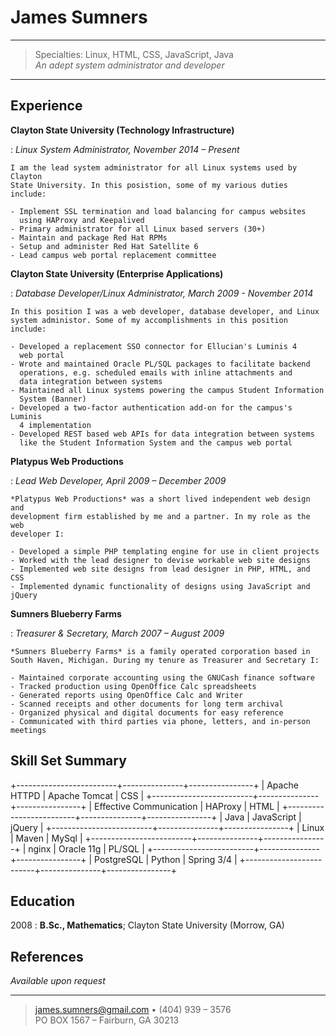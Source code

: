 James Sumners
=============

----

> Specialties: Linux, HTML, CSS, JavaScript, Java\
> *An adept system administrator and developer*

----

Experience
----------

**Clayton State University (Technology Infrastructure)**

:   *Linux System Administrator, November 2014 – Present*

    I am the lead system administrator for all Linux systems used by Clayton
    State University. In this posistion, some of my various duties include:

    - Implement SSL termination and load balancing for campus websites
      using HAProxy and Keepalived
    - Primary administrator for all Linux based servers (30+)
    - Maintain and package Red Hat RPMs
    - Setup and administer Red Hat Satellite 6
    - Lead campus web portal replacement committee

**Clayton State University (Enterprise Applications)**

:   *Database Developer/Linux Administrator, March 2009 - November 2014*

    In this position I was a web developer, database developer, and Linux
    system administor. Some of my accomplishments in this position include:

    - Developed a replacement SSO connector for Ellucian's Luminis 4
      web portal
    - Wrote and maintained Oracle PL/SQL packages to facilitate backend
      operations, e.g. scheduled emails with inline attachments and
      data integration between systems
    - Maintained all Linux systems powering the campus Student Information
      System (Banner)
    - Developed a two-factor authentication add-on for the campus's Luminis
      4 implementation
    - Developed REST based web APIs for data integration between systems
      like the Student Information System and the campus web portal

**Platypus Web Productions**

:   *Lead Web Developer, April 2009 – December 2009*

    *Platypus Web Productions* was a short lived independent web design and
    development firm established by me and a partner. In my role as the web
    developer I:

    - Developed a simple PHP templating engine for use in client projects
    - Worked with the lead designer to devise workable web site designs
    - Implemented web site designs from lead designer in PHP, HTML, and CSS
    - Implemented dynamic functionality of designs using JavaScript and jQuery

**Sumners Blueberry Farms**

:   *Treasurer & Secretary, March 2007 – August 2009*

    *Sumners Blueberry Farms* is a family operated corporation based in
    South Haven, Michigan. During my tenure as Treasurer and Secretary I:

    - Maintained corporate accounting using the GNUCash finance software
    - Tracked production using OpenOffice Calc spreadsheets
    - Generated reports using OpenOffice Calc and Writer
    - Scanned receipts and other documents for long term archival
    - Organized physical and digital documents for easy reference
    - Communicated with third parties via phone, letters, and in-person meetings

Skill Set Summary
-----------------

+-------------------------+---------------+----------------+
| Apache HTTPD            | Apache Tomcat | CSS            |
+-------------------------+---------------+----------------+
| Effective Communication | HAProxy       | HTML           |
+-------------------------+---------------+----------------+
| Java                    | JavaScript    | jQuery         |
+-------------------------+---------------+----------------+
| Linux                   | Maven         | MySql          |
+-------------------------+---------------+----------------+
| nginx                   | Oracle 11g    | PL/SQL         |
+-------------------------+---------------+----------------+
| PostgreSQL              | Python        | Spring 3/4     |
+-------------------------+---------------+----------------+


Education
---------

2008
:   **B.Sc., Mathematics**; Clayton State University (Morrow, GA)

References
----------------------------------------

*Available upon request*

----

> <james.sumners@gmail.com> • (404) 939 – 3576\
> PO BOX 1567 – Fairburn, GA 30213
